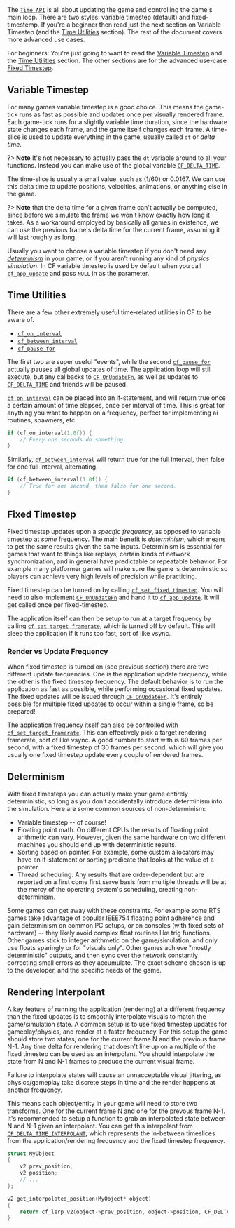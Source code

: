 [](../header.md ':include')

<br>

The [`Time API`](https://randygaul.github.io/cute_framework/#/api_reference?id=time) is all about updating the game and controlling the game's main loop. There are two styles: variable timestep (default) and fixed-timestemp. If you're a beginner then read just the next section on Variable Timestep (and the [Time Utilities](https://randygaul.github.io/cute_framework/#/topics/game_loop_and_time?id=time-utilities) section). The rest of the document covers more advanced use cases.

For beginners: You're just going to want to read the [Variable Timestep](https://randygaul.github.io/cute_framework/#/topics/game_loop_and_time?id=variable-timestep) and the [Time Utilities](https://randygaul.github.io/cute_framework/#/topics/game_loop_and_time?id=time-utilities) section. The other sections are for the advanced use-case [Fixed Timestep](https://randygaul.github.io/cute_framework/#/topics/game_loop_and_time?id=fixed-timestep).

## Variable Timestep

For many games variable timestep is a good choice. This means the game-tick runs as fast as possible and updates once per visually rendered frame. Each game-tick runs for a slightly variable time duration, since the hardware state changes each frame, and the game itself changes each frame. A time-slice is used to update everything in the game, usually called `dt` or  _delta time_.

?> **Note** It's not necessary to actually pass the `dt` variable around to all your functions. Instead you can make use of the global variable [`CF_DELTA_TIME`](https://randygaul.github.io/cute_framework/#/time/cf_delta_time).

The time-slice is usually a small value, such as (1/60) or 0.0167. We can use this delta time to update positions, velocities, animations, or anything else in the game.

?> **Note**  that the delta time for a given frame can't actually be computed, since before we simulate the frame we won't know exactly how long it takes. As a workaround employed by basically all games in existence, we can use the previous frame's delta time for the current frame, assuming it will last roughly as long.

Usually you want to choose a variable timestep if you don't need any [_determinism_](https://randygaul.github.io/cute_framework/#/topics/game_loop_and_time?id=determinism) in your game, or if you aren't running any kind of _physics simulation_. In CF variable timestep is used by default when you call [`cf_app_update`](https://randygaul.github.io/cute_framework/#/app/cf_app_update) and pass `NULL` in as the parameter.


## Time Utilities

There are a few other extremely useful time-related utilities in CF to be aware of.

- [`cf_on_interval`](https://randygaul.github.io/cute_framework/#/time/cf_on_interval)
- [`cf_between_interval`](https://randygaul.github.io/cute_framework/#/time/cf_between_interval)
- [`cf_pause_for`](https://randygaul.github.io/cute_framework/#/time/cf_pause_for)

The first two are super useful "events", while the second [`cf_pause_for`](https://randygaul.github.io/cute_framework/#/time/cf_pause_for) actually pauses all global updates of time. The application loop will still execute, but any callbacks to [`CF_OnUpdateFn`](https://randygaul.github.io/cute_framework/#/time/CF_OnUpdateFn), as well as updates to [`CF_DELTA_TIME`](https://randygaul.github.io/cute_framework/#/time/cf_delta_time) and friends will be paused.

[`cf_on_interval`](https://randygaul.github.io/cute_framework/#/time/cf_on_interval) can be placed into an if-statement, and will return true once a certain amount of time elapses, once per interval of time. This is great for anything you want to happen on a frequency, perfect for implementing ai routines, spawners, etc.

```cpp
if (cf_on_interval(1.0f)) {
	// Every one seconds do something.
}
```

Similarly, [`cf_between_interval`](https://randygaul.github.io/cute_framework/#/time/cf_between_interval) will return true for the full interval, then false for one full interval, alternating.

```cpp
if (cf_between_interval(1.0f)) {
	// True for one second, then false for one second.
}
```

## Fixed Timestep

Fixed timestep updates upon a _specific frequency_, as opposed to variable timestep at _some_ frequency. The main benefit is _determinism_, which means to get the same results given the same inputs. Determinism is essential for games that want to things like replays, certain kinds of network synchronization, and in general have predictable or repeatable behavior. For example many platformer games will make sure the game is deterministic so players can achieve very high levels of precision while practicing.

Fixed timestep can be turned on by calling [`cf_set_fixed_timestep`](https://randygaul.github.io/cute_framework/#/time/cf_set_fixed_timestep). You will need to also implement [`CF_OnUpdateFn`](https://randygaul.github.io/cute_framework/#/time/CF_OnUpdateFn) and hand it to [`cf_app_update`](https://randygaul.github.io/cute_framework/#/app/cf_app_update). It will get called once per fixed-timestep.

The application itself can then be setup to run at a target frequency by calling [`cf_set_target_framerate`](https://randygaul.github.io/cute_framework/#/time/cf_set_target_framerate), which is turned off by default. This will sleep the application if it runs too fast, sort of like vsync.

### Render vs Update Frequency

When fixed timestep is turned on (see previous section) there are two different update frequencies. One is the application update frequency, while the other is the fixed timestep frequency. The default behavior is to run the application as fast as possible, while performing occasional fixed updates. The fixed updates will be issued through [`CF_OnUpdateFn`](https://randygaul.github.io/cute_framework/#/time/CF_OnUpdateFn). It's entirely possible for multiple fixed updates to occur within a single frame, so be prepared!

The application frequency itself can also be controlled with [`cf_set_target_framerate`](https://randygaul.github.io/cute_framework/#/time/cf_set_target_framerate). This can effectively pick a target rendering framerate, sort of like vsync. A good number to start with is 60 frames per second, with a fixed timestep of 30 frames per second, which will give you usually one fixed timestep update every couple of rendered frames.

## Determinism

With fixed timesteps you can actually make your game entirely deterministic, so long as you don't accidentally introduce determinism into the simulation. Here are some common sources of non-determinism:

- Variable timestep -- of course!
- Floating point math. On different CPUs the results of floating point arithmetic can vary. However, given the same hardware on two different machines you should end up with deterministic results.
- Sorting based on pointer. For example, some custom allocators may have an if-statement or sorting predicate that looks at the value of a pointer.
- Thread scheduling. Any results that are order-dependent but are reported on a first come first serve basis from multiple threads will be at the mercy of the operating system's scheduling, creating non-determinism.

Some games can get away with these constraints. For example some RTS games take advantage of popular IEEE754 floating point adherence and gain determinism on common PC setups, or on consoles (with fixed sets of hardware) -- they likely avoid complex float routines like trig functions. Other games stick to integer arithmetic on the game/simulation, and only use floats sparingly or for "visuals only". Other games achieve "mostly deterministic" outputs, and then sync over the network constantly correcting small errors as they accumulate. The exact scheme chosen is up to the developer, and the specific needs of the game.

## Rendering Interpolant

A key feature of running the application (rendering) at a different frequency than the fixed updates is to smoothly interpolate visuals to match the game/simulation state. A common setup is to use fixed timestep updates for gameplay/physics, and render at a faster frequency. For this setup the game should store two states, one for the current frame N and the previous frame N-1. Any time delta for rendering that doesn't line up on a multiple of the fixed timestep can be used as an interpolant. You should interpolate the state from N and N-1 frames to produce the current visual frame.

Failure to interpolate states will cause an unnacceptable visual jittering, as physics/gameplay take discrete steps in time and the render happens at another frequency.

This means each object/entity in your game will need to store two transforms. One for the current frame N and one for the prevous frame N-1. It's recommended to setup a function to grab an interpolated state between N and N-1 given an interpolant. You can get this interpolant from [`CF_DELTA_TIME_INTERPOLANT`](https://randygaul.github.io/cute_framework/#/time/cf_delta_time_interpolant), which represents the in-between timeslices from the application/rendering frequency and the fixed timestep frequency.

```cpp
struct MyObject
{
	v2 prev_position;
	v2 position;
	// ...
};

v2 get_interpolated_position(MyObject* object)
{
	return cf_lerp_v2(object->prev_position, object->position, CF_DELTA_TIME_INTERPOLANT);
}
```
